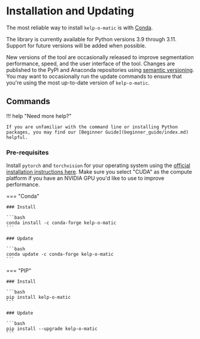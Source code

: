 # Installation and Updating

The most reliable way to install `kelp-o-matic` is with [Conda](https://docs.anaconda.com/anaconda/).

The library is currently available for Python versions 3.9 through 3.11. Support for future versions
will be added when possible.

New versions of the tool are occasionally released to improve segmentation performance, speed, and
the user interface of the tool. Changes are published to the PyPI and Anaconda repositories using
[semantic versioning](https://semver.org/). You may want to occasionally run the update commands to ensure
that you're using the most up-to-date version of `kelp-o-matic`.

## Commands

!!! help "Need more help?"

    If you are unfamiliar with the command line or installing Python packages, you may find our [Beginner Guide](beginner_guide/index.md) helpful.

### Pre-requisites

Install `pytorch` and `torchvision` for your operating system using the
[official installation instructions here](https://pytorch.org/).
Make sure you select "CUDA" as the compute platform if you have an NVIDIA GPU you'd like to use to improve performance.

=== "Conda"

    ### Install

    ```bash
    conda install -c conda-forge kelp-o-matic
    ```

    ### Update

    ```bash
    conda update -c conda-forge kelp-o-matic
    ```

=== "PIP"

    ### Install

    ```bash
    pip install kelp-o-matic
    ```

    ### Update

    ```bash
    pip install --upgrade kelp-o-matic
    ```
